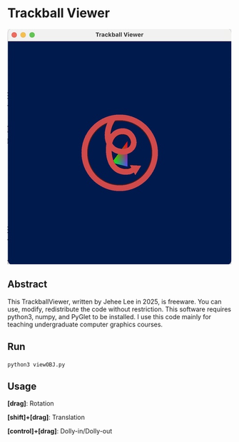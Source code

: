 # Trackball Viewer
![teaser](./trackballviewer.jpg)

## Abstract
This TrackballViewer, written by Jehee Lee in 2025, is freeware. You can use, modify, redistribute
the code without restriction. This software requires python3, numpy, and PyGlet to be installed.
I use this code mainly for teaching undergraduate computer graphics courses.

## Run

```python3 viewOBJ.py```

## Usage

**[drag]**: Rotation

**[shift]+[drag]**: Translation

**[control]+[drag]**: Dolly-in/Dolly-out
